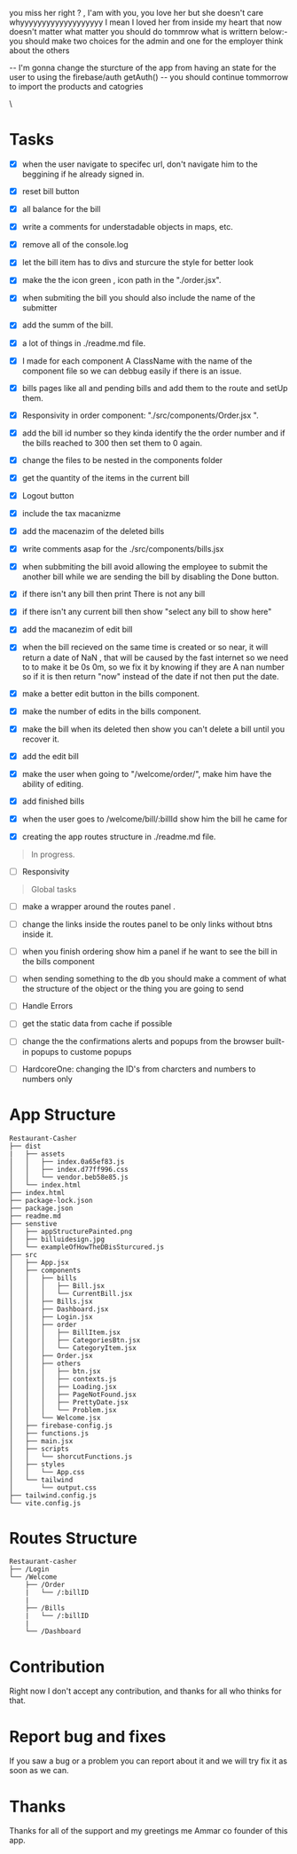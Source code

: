 you miss her right ? , 
I'am with you,
you love her
but she doesn't care
whyyyyyyyyyyyyyyyyyyy
I mean I loved her from inside my heart
that now doesn't matter
what matter you should do tommrow what is writtern below:-
you should make two choices for the admin and one for the employer
think about the others





-- I'm gonna change the sturcture of the app from having an state for the user to using the firebase/auth getAuth()
-- you should continue tommorrow to import the products and catogries

\

# Tasks

- [x] when the user navigate to specifec url, don't navigate him to the beggining if he already signed in.
- [x] reset bill button
- [x] all balance for the bill
- [x] write a comments for understadable objects in maps, etc.
- [x] remove all of the console.log
- [x] let the bill item has to divs and sturcure the style for better look
- [x] make the the icon green , icon path in the "./order.jsx".
- [x] when submiting the bill you should also include the name of the submitter
- [x] add the summ of the bill.

- [x] a lot of things in ./readme.md file.
- [x] I made for each component A ClassName with the name of the component file so we can debbug easily if there is an issue.
- [x] bills pages like all and pending bills and add them to the route and setUp them.
- [x] Responsivity in order component: "./src/components/Order.jsx ".
- [x] add the bill id number so they kinda identify the the order number and if the bills reached to 300 then set them to 0 again.
- [x] change the files to be nested in the components folder 
- [x] get the quantity of the items in the current bill
- [x] Logout button
- [x] include the tax macanizme
- [x] add the macenazim of the deleted bills
- [x] write comments asap for the ./src/components/bills.jsx
- [x] when subbmiting the bill avoid allowing the employee to submit the another bill while we are sending the bill by disabling the Done button.
- [x] if there isn't any bill then print There is not any bill
- [X] if there isn't any current bill then show "select any bill to show here"
- [x] add the macanezim of edit bill 
- [x] when the bill recieved on the same time is created or so near, it will return a date of NaN , that will be caused by the fast internet so we need to to make it be 0s 0m, so we fix it by knowing if they are A nan number so if it is then return "now" instead of the date if not then put the date.
- [x] make a better edit button in the bills component.
- [x] make the number of edits in the bills component.
- [x] make the bill when its deleted then show you can't delete a bill until you recover it.
- [x] add the edit bill
- [x] make the user when going to "/welcome/order/<the Id of the bill>", make him have the ability of editing.
- [x] add finished bills
- [x] when the user goes to /welcome/bill/:billId show him the bill he came for
- [x] creating the app routes structure in ./readme.md file.

> In progress.
- [ ] Responsivity 
 
> Global tasks
- [ ] make a wrapper around the routes panel .
- [ ] change the links inside the routes panel to be only links without btns inside it.
- [ ] when you finish ordering show him a panel if he want to see the bill in the bills component
- [ ] when sending something to the db you should make a comment of what the structure of the object or the thing you are going to send
- [ ] Handle Errors
- [ ] get the static data from cache if possible
- [ ] change the the confirmations alerts and popups from the browser built-in popups to custome popups
- [ ] HardcoreOne: changing the ID's from charcters and numbers to numbers only


# App Structure
```
Restaurant-Casher
├── dist 
|   ├── assets
│   │   ├── index.0a65ef83.js
│   │   ├── index.d77ff996.css
│   │   └── vendor.beb58e85.js
│   └── index.html
├── index.html
├── package-lock.json
├── package.json
├── readme.md
├── senstive
│   ├── appStructurePainted.png
│   ├── billuidesign.jpg
│   └── exampleOfHowTheDBisSturcured.js
├── src
│   ├── App.jsx
│   ├── components
│   │   ├── bills
│   │   │   ├── Bill.jsx
│   │   │   └── CurrentBill.jsx
│   │   ├── Bills.jsx
│   │   ├── Dashboard.jsx
│   │   ├── Login.jsx
│   │   ├── order
│   │   │   ├── BillItem.jsx
│   │   │   ├── CategoriesBtn.jsx
│   │   │   └── CategoryItem.jsx
│   │   ├── Order.jsx
│   │   ├── others
│   │   │   ├── btn.jsx
│   │   │   ├── contexts.js
│   │   │   ├── Loading.jsx
│   │   │   ├── PageNotFound.jsx
│   │   │   ├── PrettyDate.jsx
│   │   │   └── Problem.jsx
│   │   └── Welcome.jsx
│   ├── firebase-config.js
│   ├── functions.js
│   ├── main.jsx
│   ├── scripts
│   │   └── shorcutFunctions.js
│   ├── styles
│   │   └── App.css
│   └── tailwind
│       └── output.css
├── tailwind.config.js
└── vite.config.js
```


# Routes Structure
```
Restaurant-casher
├── /Login
└── /Welcome
    ├── /Order
    |   └── /:billID
    |
    ├── /Bills
    |   └── /:billID
    |
    └── /Dashboard
```


# Contribution
Right now I don't accept any contribution, and thanks for all who thinks for that.


# Report bug and fixes
If you saw a bug or a problem you can report about it and we will try fix it as soon as we can.



# Thanks
Thanks for all of the support and my greetings me Ammar co founder of this app. 





